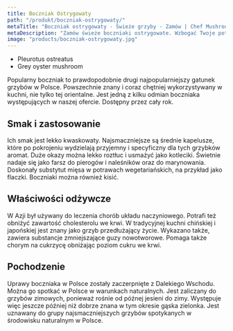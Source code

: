 ```yaml
---
title: Boczniak Ostrygowaty
path: "/produkt/boczniak-ostrygowaty/"
metaTitle: "Boczniak ostrygowaty - Świeże grzyby - Zamów | Chef Mushrooms"
metaDescription: "Zamów świeże boczniaki ostrygowate. Wzbogać Twoje potrawy o niepowtarzalny smak boczniaków. Zawsze świeże i dostarczone na czas grzyby dla Twojej kuchni."
image: "products/boczniak-ostrygowaty.jpg"
---
```


- Pleurotus ostreatus
- Grey oyster mushroom

Popularny boczniak to prawdopodobnie drugi najpopularniejszy gatunek grzybów w Polsce. Powszechnie znany i coraz chętniej wykorzystywany w kuchni, nie tylko tej orientalne. Jest jedną z kilku odmian boczniaka występujących w naszej ofercie. Dostępny przez cały rok.

## Smak i zastosowanie
Ich smak jest lekko kwaskowaty. Najsmaczniejsze są średnie kapelusze, które po pokrojeniu wydzielają przyjemny i specyficzny dla tych grzybków aromat. Duże okazy można lekko roztłuc i usmażyć jako kotleciki. Świetnie nadaje się jako farsz do pierogów i naleśników oraz do marynowania. Doskonały substytut mięsa w potrawach wegetariańskich, na przykład jako flaczki. Boczniaki można również kisić.

## Właściwości odżywcze
W Azji był używany do leczenia chorób układu naczyniowego. Potrafi też obniżyć zawartość cholesterolu we krwi. W tradycyjnej kuchni chińskiej i japońskiej jest znany jako grzyb przedłużający życie. Wykazano także, zawiera substancje zmniejszające guzy nowotworowe. Pomaga także chorym na cukrzycę obniżając poziom cukru we krwi.

## Pochodzenie
Uprawy boczniaka w Polsce zostały zaczerpnięte z Dalekiego Wschodu. Można go spotkać w Polsce w warunkach naturalnych. Jest zaliczany do grzybów zimowych, ponieważ rośnie od późnej jesieni do zimy. Występuje więc jeszcze później niż dobrze znana w tym okresie gąska zielonka. Jest uznawany do grupy najsmaczniejszych grzybów spotykanych w środowisku naturalnym w Polsce.